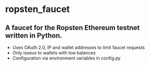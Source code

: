 # ropsten_faucet
## A faucet for the Ropsten Ethereum testnet written in Python.

- Uses OAuth 2.0, IP and wallet addresses to limit faucet requests
- Only isseus to wallets with low balances
- Configuration via environment variables in config.py
